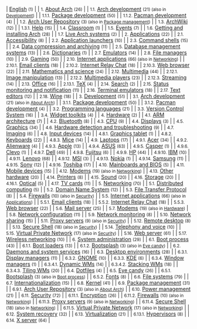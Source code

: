 | [English](/index.php/Category:English "Category:English") <small>(1)</small> |
| <small>1.</small> [About Arch](/index.php/Category:About_Arch "Category:About Arch") <small>(26)</small> |
| <small>1.1.</small> [Arch development](/index.php/Category:Arch_development "Category:Arch development") <small>(21) (also in [Development](/index.php/Category:Development "Category:Development"))</small> |
| <small>1.1.1.</small> [Package development](/index.php/Category:Package_development "Category:Package development") <small>(50)</small> |
| <small>1.1.2.</small> [Pacman development](/index.php/Category:Pacman_development "Category:Pacman development") <small>(4)</small> |
| <small>1.2.</small> [Arch User Repository](/index.php/Category:Arch_User_Repository "Category:Arch User Repository") <small>(3) (also in [Package management](/index.php/Category:Package_management "Category:Package management"))</small> |
| <small>1.3.</small> [ArchWiki](/index.php/Category:ArchWiki "Category:ArchWiki") <small>(12)</small> |
| <small>1.3.1.</small> [Help](/index.php/Category:Help "Category:Help") <small>(15)</small> |
| <small>1.4.</small> [Classroom](/index.php/Category:Classroom "Category:Classroom") <small>(1)</small> |
| <small>1.5.</small> [Events](/index.php/Category:Events "Category:Events") <small>(7)</small> |
| <small>1.6.</small> [Getting and installing Arch](/index.php/Category:Getting_and_installing_Arch "Category:Getting and installing Arch") <small>(28)</small> |
| <small>1.7.</small> [Live Arch systems](/index.php/Category:Live_Arch_systems "Category:Live Arch systems") <small>(2)</small> |
| <small>2.</small> [Applications](/index.php/Category:Applications "Category:Applications") <small>(22)</small> |
| <small>2.1.</small> [Accessibility](/index.php/Category:Accessibility "Category:Accessibility") <small>(8)</small> |
| <small>2.2.</small> [Application launchers](/index.php/Category:Application_launchers "Category:Application launchers") <small>(10)</small> |
| <small>2.3.</small> [Command shells](/index.php/Category:Command_shells "Category:Command shells") <small>(15)</small> |
| <small>2.4.</small> [Data compression and archiving](/index.php/Category:Data_compression_and_archiving "Category:Data compression and archiving") <small>(11)</small> |
| <small>2.5.</small> [Database management systems](/index.php/Category:Database_management_systems "Category:Database management systems") <small>(13)</small> |
| <small>2.6.</small> [Dictionaries](/index.php/Category:Dictionaries "Category:Dictionaries") <small>(1)</small> |
| <small>2.7.</small> [Emulators](/index.php/Category:Emulators "Category:Emulators") <small>(14)</small> |
| <small>2.8.</small> [File managers](/index.php/Category:File_managers "Category:File managers") <small>(10)</small> |
| <small>2.9.</small> [Gaming](/index.php/Category:Gaming "Category:Gaming") <small>(50)</small> |
| <small>2.10.</small> [Internet applications](/index.php/Category:Internet_applications "Category:Internet applications") <small>(66) (also in [Networking](/index.php/Category:Networking "Category:Networking"))</small> |
| <small>2.10.1.</small> [Email clients](/index.php/Category:Email_clients "Category:Email clients") <small>(18)</small> |
| <small>2.10.2.</small> [Internet Relay Chat](/index.php/Category:Internet_Relay_Chat "Category:Internet Relay Chat") <small>(18)</small> |
| <small>2.10.3.</small> [Web browser](/index.php/Category:Web_browser "Category:Web browser") <small>(22)</small> |
| <small>2.11.</small> [Mathematics and science](/index.php/Category:Mathematics_and_science "Category:Mathematics and science") <small>(24)</small> |
| <small>2.12.</small> [Multimedia](/index.php/Category:Multimedia "Category:Multimedia") <small>(44)</small> |
| <small>2.12.1.</small> [Image manipulation](/index.php/Category:Image_manipulation "Category:Image manipulation") <small>(13)</small> |
| <small>2.12.2.</small> [Multimedia players](/index.php/Category:Multimedia_players "Category:Multimedia players") <small>(23)</small> |
| <small>2.12.3.</small> [Streaming](/index.php/Category:Streaming "Category:Streaming") <small>(14)</small> |
| <small>2.13.</small> [Office](/index.php/Category:Office "Category:Office") <small>(16)</small> |
| <small>2.13.1.</small> [TeX](/index.php/Category:TeX "Category:TeX") <small>(4)</small> |
| <small>2.14.</small> [Search](/index.php/Category:Search "Category:Search") <small>(2)</small> |
| <small>2.15.</small> [Status monitoring and notification](/index.php/Category:Status_monitoring_and_notification "Category:Status monitoring and notification") <small>(11)</small> |
| <small>2.16.</small> [Terminal emulators](/index.php/Category:Terminal_emulators "Category:Terminal emulators") <small>(18)</small> |
| <small>2.17.</small> [Text editors](/index.php/Category:Text_editors "Category:Text editors") <small>(12)</small> |
| <small>2.18.</small> [Wine](/index.php/Category:Wine "Category:Wine") <small>(18)</small> |
| <small>3.</small> [Development](/index.php/Category:Development "Category:Development") <small>(51)</small> |
| <small>3.1.</small> [Arch development](/index.php/Category:Arch_development "Category:Arch development") <small>(21) (also in [About Arch](/index.php/Category:About_Arch "Category:About Arch"))</small> |
| <small>3.1.1.</small> [Package development](/index.php/Category:Package_development "Category:Package development") <small>(50)</small> |
| <small>3.1.2.</small> [Pacman development](/index.php/Category:Pacman_development "Category:Pacman development") <small>(4)</small> |
| <small>3.2.</small> [Programming languages](/index.php/Category:Programming_languages "Category:Programming languages") <small>(21)</small> |
| <small>3.3.</small> [Version Control System](/index.php/Category:Version_Control_System "Category:Version Control System") <small>(16)</small> |
| <small>3.4.</small> [Widget toolkits](/index.php/Category:Widget_toolkits "Category:Widget toolkits") <small>(4)</small> |
| <small>4.</small> [Hardware](/index.php/Category:Hardware "Category:Hardware") <small>(2)</small> |
| <small>4.1.</small> [ARM architecture](/index.php/Category:ARM_architecture "Category:ARM architecture") <small>(7)</small> |
| <small>4.2.</small> [Bluetooth](/index.php/Category:Bluetooth "Category:Bluetooth") <small>(8)</small> |
| <small>4.3.</small> [CPU](/index.php/Category:CPU "Category:CPU") <small>(9)</small> |
| <small>4.4.</small> [Displays](/index.php/Category:Displays "Category:Displays") <small>(3)</small> |
| <small>4.5.</small> [Graphics](/index.php/Category:Graphics "Category:Graphics") <small>(34)</small> |
| <small>4.6.</small> [Hardware detection and troubleshooting](/index.php/Category:Hardware_detection_and_troubleshooting "Category:Hardware detection and troubleshooting") <small>(9)</small> |
| <small>4.7.</small> [Imaging](/index.php/Category:Imaging "Category:Imaging") <small>(6)</small> |
| <small>4.8.</small> [Input devices](/index.php/Category:Input_devices "Category:Input devices") <small>(14)</small> |
| <small>4.8.1.</small> [Graphics tablet](/index.php/Category:Graphics_tablet "Category:Graphics tablet") <small>(1)</small> |
| <small>4.8.2.</small> [Keyboards](/index.php/Category:Keyboards "Category:Keyboards") <small>(22)</small> |
| <small>4.8.3.</small> [Mice](/index.php/Category:Mice "Category:Mice") <small>(14)</small> |
| <small>4.9.</small> [Laptops](/index.php/Category:Laptops "Category:Laptops") <small>(17)</small> |
| <small>4.9.1.</small> [Acer](/index.php/Category:Acer "Category:Acer") <small>(34)</small> |
| <small>4.9.2.</small> [Alienware](/index.php/Category:Alienware "Category:Alienware") <small>(4)</small> |
| <small>4.9.3.</small> [Apple](/index.php/Category:Apple "Category:Apple") <small>(13)</small> |
| <small>4.9.4.</small> [ASUS](/index.php/Category:ASUS "Category:ASUS") <small>(63)</small> |
| <small>4.9.5.</small> [Casper](/index.php/Category:Casper "Category:Casper") <small>(1)</small> |
| <small>4.9.6.</small> [Clevo](/index.php/Category:Clevo "Category:Clevo") <small>(1)</small> |
| <small>4.9.7.</small> [Dell](/index.php/Category:Dell "Category:Dell") <small>(49)</small> |
| <small>4.9.8.</small> [Fujitsu](/index.php/Category:Fujitsu "Category:Fujitsu") <small>(6)</small> |
| <small>4.9.9.</small> [HP](/index.php/Category:HP "Category:HP") <small>(44)</small> |
| <small>4.9.10.</small> [IBM](/index.php/Category:IBM "Category:IBM") <small>(10)</small> |
| <small>4.9.11.</small> [Lenovo](/index.php/Category:Lenovo "Category:Lenovo") <small>(68)</small> |
| <small>4.9.12.</small> [MSI](/index.php/Category:MSI "Category:MSI") <small>(3)</small> |
| <small>4.9.13.</small> [Nokia](/index.php/Category:Nokia "Category:Nokia") <small>(1)</small> |
| <small>4.9.14.</small> [Samsung](/index.php/Category:Samsung "Category:Samsung") <small>(11)</small> |
| <small>4.9.15.</small> [Sony](/index.php/Category:Sony "Category:Sony") <small>(12)</small> |
| <small>4.9.16.</small> [Toshiba](/index.php/Category:Toshiba "Category:Toshiba") <small>(17)</small> |
| <small>4.10.</small> [Mainboards and BIOS](/index.php/Category:Mainboards_and_BIOS "Category:Mainboards and BIOS") <small>(5)</small> |
| <small>4.11.</small> [Mobile devices](/index.php/Category:Mobile_devices "Category:Mobile devices") <small>(15)</small> |
| <small>4.12.</small> [Modems](/index.php/Category:Modems "Category:Modems") <small>(19) (also in [Networking](/index.php/Category:Networking "Category:Networking"))</small> |
| <small>4.13.</small> [Other hardware](/index.php/Category:Other_hardware "Category:Other hardware") <small>(20)</small> |
| <small>4.14.</small> [Printers](/index.php/Category:Printers "Category:Printers") <small>(8)</small> |
| <small>4.15.</small> [Sound](/index.php/Category:Sound "Category:Sound") <small>(20)</small> |
| <small>4.16.</small> [Storage](/index.php/Category:Storage "Category:Storage") <small>(20)</small> |
| <small>4.16.1.</small> [Optical](/index.php/Category:Optical "Category:Optical") <small>(5)</small> |
| <small>4.17.</small> [TV cards](/index.php/Category:TV_cards "Category:TV cards") <small>(11)</small> |
| <small>5.</small> [Networking](/index.php/Category:Networking "Category:Networking") <small>(70)</small> |
| <small>5.1.</small> [Distributed computing](/index.php/Category:Distributed_computing "Category:Distributed computing") <small>(5)</small> |
| <small>5.2.</small> [Domain Name System](/index.php/Category:Domain_Name_System "Category:Domain Name System") <small>(12)</small> |
| <small>5.3.</small> [File Transfer Protocol](/index.php/Category:File_Transfer_Protocol "Category:File Transfer Protocol") <small>(8)</small> |
| <small>5.4.</small> [Firewalls](/index.php/Category:Firewalls "Category:Firewalls") <small>(10) (also in [Security](/index.php/Category:Security "Category:Security"))</small> |
| <small>5.5.</small> [Internet applications](/index.php/Category:Internet_applications "Category:Internet applications") <small>(66) (also in [Applications](/index.php/Category:Applications "Category:Applications"))</small> |
| <small>5.5.1.</small> [Email clients](/index.php/Category:Email_clients "Category:Email clients") <small>(18)</small> |
| <small>5.5.2.</small> [Internet Relay Chat](/index.php/Category:Internet_Relay_Chat "Category:Internet Relay Chat") <small>(18)</small> |
| <small>5.5.3.</small> [Web browser](/index.php/Category:Web_browser "Category:Web browser") <small>(22)</small> |
| <small>5.6.</small> [Mail server](/index.php/Category:Mail_server "Category:Mail server") <small>(25)</small> |
| <small>5.7.</small> [Modems](/index.php/Category:Modems "Category:Modems") <small>(19) (also in [Hardware](/index.php/Category:Hardware "Category:Hardware"))</small> |
| <small>5.8.</small> [Network configuration](/index.php/Category:Network_configuration "Category:Network configuration") <small>(11)</small> |
| <small>5.9.</small> [Network monitoring](/index.php/Category:Network_monitoring "Category:Network monitoring") <small>(8)</small> |
| <small>5.10.</small> [Network sharing](/index.php/Category:Network_sharing "Category:Network sharing") <small>(15)</small> |
| <small>5.11.</small> [Proxy servers](/index.php/Category:Proxy_servers "Category:Proxy servers") <small>(9) (also in [Security](/index.php/Category:Security "Category:Security"))</small> |
| <small>5.12.</small> [Remote desktop](/index.php/Category:Remote_desktop "Category:Remote desktop") <small>(8)</small> |
| <small>5.13.</small> [Secure Shell](/index.php/Category:Secure_Shell "Category:Secure Shell") <small>(18) (also in [Security](/index.php/Category:Security "Category:Security"))</small> |
| <small>5.14.</small> [Telephony and voice](/index.php/Category:Telephony_and_voice "Category:Telephony and voice") <small>(10)</small> |
| <small>5.15.</small> [Virtual Private Network](/index.php/Category:Virtual_Private_Network "Category:Virtual Private Network") <small>(17) (also in [Security](/index.php/Category:Security "Category:Security"))</small> |
| <small>5.16.</small> [Web server](/index.php/Category:Web_server "Category:Web server") <small>(61)</small> |
| <small>5.17.</small> [Wireless networking](/index.php/Category:Wireless_networking "Category:Wireless networking") <small>(10)</small> |
| <small>6.</small> [System administration](/index.php/Category:System_administration "Category:System administration") <small>(29)</small> |
| <small>6.1.</small> [Boot process](/index.php/Category:Boot_process "Category:Boot process") <small>(43)</small> |
| <small>6.1.1.</small> [Boot loaders](/index.php/Category:Boot_loaders "Category:Boot loaders") <small>(13)</small> |
| <small>6.1.2.</small> [Bootsplash](/index.php/Category:Bootsplash "Category:Bootsplash") <small>(3) (also in [Eye candy](/index.php/Category:Eye_candy "Category:Eye candy"))</small> |
| <small>6.2.</small> [Daemons and system services](/index.php/Category:Daemons_and_system_services "Category:Daemons and system services") <small>(16)</small> |
| <small>6.3.</small> [Desktop environments](/index.php/Category:Desktop_environments "Category:Desktop environments") <small>(28)</small> |
| <small>6.3.1.</small> [Display managers](/index.php/Category:Display_managers "Category:Display managers") <small>(11)</small> |
| <small>6.3.2.</small> [GNOME](/index.php/Category:GNOME "Category:GNOME") <small>(10)</small> |
| <small>6.3.3.</small> [KDE](/index.php/Category:KDE "Category:KDE") <small>(6)</small> |
| <small>6.3.4.</small> [Window managers](/index.php/Category:Window_managers "Category:Window managers") <small>(1)</small> |
| <small>6.3.4.1.</small> [Dynamic WMs](/index.php/Category:Dynamic_WMs "Category:Dynamic WMs") <small>(14)</small> |
| <small>6.3.4.2.</small> [Stacking WMs](/index.php/Category:Stacking_WMs "Category:Stacking WMs") <small>(18)</small> |
| <small>6.3.4.3.</small> [Tiling WMs](/index.php/Category:Tiling_WMs "Category:Tiling WMs") <small>(20)</small> |
| <small>6.4.</small> [Dotfiles](/index.php/Category:Dotfiles "Category:Dotfiles") <small>(4)</small> |
| <small>6.5.</small> [Eye candy](/index.php/Category:Eye_candy "Category:Eye candy") <small>(26)</small> |
| <small>6.5.1.</small> [Bootsplash](/index.php/Category:Bootsplash "Category:Bootsplash") <small>(3) (also in [Boot process](/index.php/Category:Boot_process "Category:Boot process"))</small> |
| <small>6.5.2.</small> [Fonts](/index.php/Category:Fonts "Category:Fonts") <small>(8)</small> |
| <small>6.6.</small> [File systems](/index.php/Category:File_systems "Category:File systems") <small>(79)</small> |
| <small>6.7.</small> [Internationalization](/index.php/Category:Internationalization "Category:Internationalization") <small>(15)</small> |
| <small>6.8.</small> [Kernel](/index.php/Category:Kernel "Category:Kernel") <small>(41)</small> |
| <small>6.9.</small> [Package management](/index.php/Category:Package_management "Category:Package management") <small>(31)</small> |
| <small>6.9.1.</small> [Arch User Repository](/index.php/Category:Arch_User_Repository "Category:Arch User Repository") <small>(3) (also in [About Arch](/index.php/Category:About_Arch "Category:About Arch"))</small> |
| <small>6.10.</small> [Power management](/index.php/Category:Power_management "Category:Power management") <small>(21)</small> |
| <small>6.11.</small> [Security](/index.php/Category:Security "Category:Security") <small>(72)</small> |
| <small>6.11.1.</small> [Encryption](/index.php/Category:Encryption "Category:Encryption") <small>(26)</small> |
| <small>6.11.2.</small> [Firewalls](/index.php/Category:Firewalls "Category:Firewalls") <small>(10) (also in [Networking](/index.php/Category:Networking "Category:Networking"))</small> |
| <small>6.11.3.</small> [Proxy servers](/index.php/Category:Proxy_servers "Category:Proxy servers") <small>(9) (also in [Networking](/index.php/Category:Networking "Category:Networking"))</small> |
| <small>6.11.4.</small> [Secure Shell](/index.php/Category:Secure_Shell "Category:Secure Shell") <small>(18) (also in [Networking](/index.php/Category:Networking "Category:Networking"))</small> |
| <small>6.11.5.</small> [Virtual Private Network](/index.php/Category:Virtual_Private_Network "Category:Virtual Private Network") <small>(17) (also in [Networking](/index.php/Category:Networking "Category:Networking"))</small> |
| <small>6.12.</small> [System recovery](/index.php/Category:System_recovery "Category:System recovery") <small>(32)</small> |
| <small>6.13.</small> [Virtualization](/index.php/Category:Virtualization "Category:Virtualization") <small>(21)</small> |
| <small>6.13.1.</small> [Hypervisors](/index.php/Category:Hypervisors "Category:Hypervisors") <small>(8)</small> |
| <small>6.14.</small> [X server](/index.php/Category:X_server "Category:X server") <small>(64)</small> |